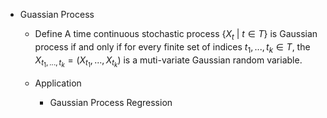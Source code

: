 * Guassian Process
  - Define
    A time continuous stochastic process $\{X_t \ |\ t \in T\}$ is Gaussian process if and only if for every finite set of indices $t_1,...,t_k \in T$, the $X_{t_1,...,t_k} = (X_{t_1},...,X_{t_k})$ is a muti-variate Gaussian random variable.

  - Application 
    * Gaussian Process Regression